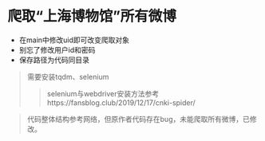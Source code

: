 # 爬取“上海博物馆”所有微博
* 在main中修改uid即可改变爬取对象
* 别忘了修改用户id和密码
* 保存路径为代码同目录
> 需要安装tqdm、selenium
>> selenium与webdriver安装方法参考https://fansblog.club/2019/12/17/cnki-spider/

> 代码整体结构参考网络，但原作者代码存在bug，未能爬取所有微博，已修改。
